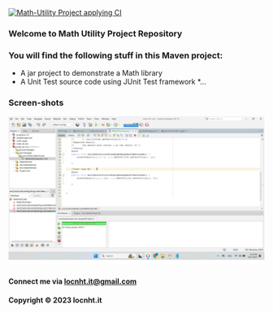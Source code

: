 [![Math-Utility Project applying CI](https://github.com/locnht-it/math-util-mvn/actions/workflows/mathutil-ci.yml/badge.svg)](https://github.com/locnht-it/math-util-mvn/actions/workflows/mathutil-ci.yml)

### Welcome to Math Utility Project Repository

### You will find the following stuff in this Maven project:

* A jar project to demonstrate a Math library
* A Unit Test source code using JUnit Test framework
*...

### Screen-shots
![Source-code-with-JUnit](https://github.com/locnht-it/math-util-mvn/blob/main/screenshots/Source-code-with-JUnit.png)


#### Connect me via locnht.it@gmail.com

#### Copyright &#169; 2023 locnht.it 
